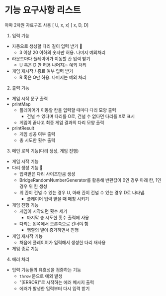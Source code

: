 # 기능 요구사항 리스트

아마 2차원 자료구조 사용
[ U, x, x]
[ x, D, D]

1. 입력 기능
  - 자동으로 생성할 다리 길이 입력 받기 🔺
    - 3 이상 20 이하의 숫자만 허용. 나머지 예외처리
  - 라운드마다 플레이어가 이동할 칸 입력 받기
    - U 혹은 D 만 허용 나머지는 예외 처리
  - 게임 재시작 / 종료 여부 입력 받기
    - R 혹은 Q만 허용. 나머지는 예외 처리

2. 출력 기능
  - 게임 시작 문구 출력
  - printMap
    - 플레이어가 이동할 칸을 입력할 때마다 다리 모양 출력
      - 건널 수 있다며 다리를 O로, 건널 수 없다면 다리를 X로 표시
    - 게임이 끝나고 최종 게임 결과의 다리 모양 출력
  - printResult
    - 게임 성공 여부 출력
    - 총 시도한 횟수 출력

3. 메인 로직 기능(다리 생성, 게임 진행)
  - 게임 시작 기능
  - 다리 생성 기능 🔺
    - 입력받은 다리 사이즈만큼 생성
    - BridgeRandomNumberGenerator를 활용해 반환값이 0인 경우 아래 칸, 1인 경우 위 칸 생성
    - 위 칸이 건널 수 있는 경우 U, 아래 칸이 건널 수 있는 경우 D로 나타냄. 
      - 플레이어 입력 받을 때 매칭 시키기
  - 게임 진행 기능
    - 게임이 시작되면 횟수 세기
      - 마지막 총 시도한 횟수 출력에 사용
    - 다리는 왼쪽에서 오른쪽으로 건너야 함
      - 행렬의 열이 증가하면서 진행
  - 게임 재시작 기능
    - 처음에 플레이어가 입력해서 생성한 다리 재사용
  - 게임 종료 기능

4. 에러 처리
  - 입력 기능들의 유효성을 검증하는 기능
    - `throw` 문으로 예외 발생
    - "[ERROR]"로 시작하는 에러 메시지 출력
    - 에러가 발생한 입력부터 다시 입력 받기 